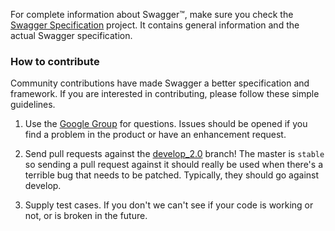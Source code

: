 For complete information about Swagger™, make sure you check the [Swagger Specification](https://github.com/swagger-api/swagger-spec) project. It contains general information and the actual Swagger specification.

### How to contribute
Community contributions have made Swagger a better specification and framework.  If you are interested in contributing, please follow these simple guidelines.

1.  Use the [Google Group](https://groups.google.com/forum/#!forum/swagger-swaggersocket) for questions.  Issues should be opened if you find a problem in the product or have an enhancement request.

2.  Send pull requests against the [develop_2.0](https://github.com/swagger-api/swagger-core/tree/develop_2.0) branch!  The master is `stable` so sending a pull request against it should really be used when there's a terrible bug that needs to be patched.  Typically, they should go against develop.

3.  Supply test cases.  If you don't we can't see if your code is working or not, or is broken in the future.